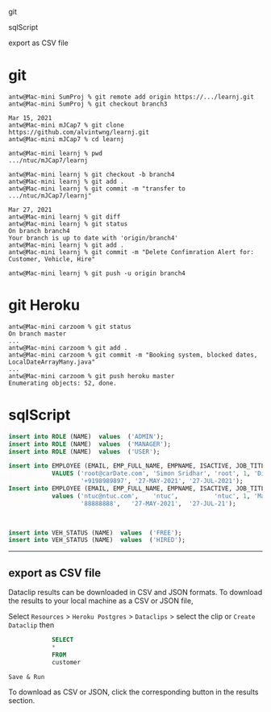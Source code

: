 git

sqlScript

export as CSV file 

# git
``` console 
antw@Mac-mini SumProj % git remote add origin https://.../learnj.git
antw@Mac-mini SumProj % git checkout branch3

Mar 15, 2021
antw@Mac-mini mJCap7 % git clone https://github.com/alvintwng/learnj.git
antw@Mac-mini mJCap7 % cd learnj

antw@Mac-mini learnj % pwd             
.../ntuc/mJCap7/learnj

antw@Mac-mini learnj % git checkout -b branch4
antw@Mac-mini learnj % git add .
antw@Mac-mini learnj % git commit -m "transfer to .../ntuc/mJCap7/learnj"

Mar 27, 2021
antw@Mac-mini learnj % git diff
antw@Mac-mini learnj % git status
On branch branch4
Your branch is up to date with 'origin/branch4'
antw@Mac-mini learnj % git add .
antw@Mac-mini learnj % git commit -m "Delete Confimration Alert for: Customer, Vehicle, Hire" 

antw@Mac-mini learnj % git push -u origin branch4   

```
# git Heroku
``` console
antw@Mac-mini carzoom % git status                         
On branch master
...
antw@Mac-mini carzoom % git add .
antw@Mac-mini carzoom % git commit -m "Booking system, blocked dates, LocalDateArrayMany.java"
...
antw@Mac-mini carzoom % git push heroku master
Enumerating objects: 52, done.

```

# sqlScript
``` sql
insert into ROLE (NAME)  values  ('ADMIN');
insert into ROLE (NAME)  values  ('MANAGER');
insert into ROLE (NAME)  values  ('USER');

insert into EMPLOYEE (EMAIL, EMP_FULL_NAME, EMPNAME, ISACTIVE, JOB_TITLE, PASSWORD, PHONE_NO, PSWD_EXPIRY, USER_EXPIRY)
            VALUES ('root@carDate.com', 'Simon Sridhar', 'root', 1, 'Director', '$2y$12$B6v4.Xt3A/Ru850pmXwzjunyTZJkcv3kTOekHB2.vU/jmh31I9XiG',
                    '+9198989897', '27-MAY-2021', '27-JUL-2021');
Insert into EMPLOYEE (EMAIL, EMP_FULL_NAME, EMPNAME, ISACTIVE, JOB_TITLE, PASSWORD, PHONE_NO, PSWD_EXPIRY, USER_EXPIRY) 
            values ('ntuc@ntuc.com',    'ntuc',          'ntuc', 1, 'Manager',  '$2y$12$HhTBWJSyOmHzJV54PwvgeeSOpsVb03sN1x9evySaF3Q0Kc8TXQygq',
                    '88888888',   '27-MAY-2021',  '27-JUL-21');


               
insert into VEH_STATUS (NAME)  values  ('FREE');
insert into VEH_STATUS (NAME)  values  ('HIRED');
```
---
## export as CSV file
Dataclip results can be downloaded in CSV and JSON formats. To download the results to your local machine as a CSV or JSON file,

Select `Resources` > `Heroku Postgres` > `Dataclips` > select the clip or `Create Dataclip` then

``` sql
            SELECT
            *
            FROM
            customer
```
`Save & Run`

To download as CSV or JSON, click the corresponding button in the results section.
